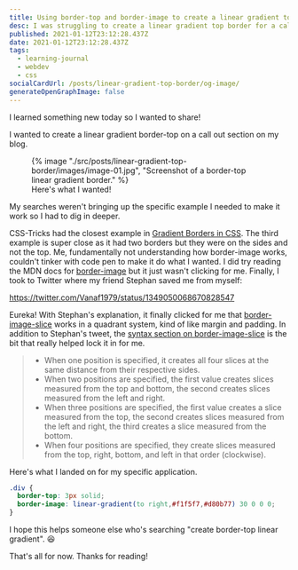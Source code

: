 ```yaml
---
title: Using border-top and border-image to create a linear gradient top border
desc: I was struggling to create a linear gradient top border for a call out section. Here's the solution I landed on.
published: 2021-01-12T23:12:28.437Z
date: 2021-01-12T23:12:28.437Z
tags:
  - learning-journal
  - webdev
  - css
socialCardUrl: /posts/linear-gradient-top-border/og-image/
generateOpenGraphImage: false
---
```

I learned something new today so I wanted to share!

I wanted to create a linear gradient border-top on a call out section on my blog.

<figure>
    {% image "./src/posts/linear-gradient-top-border/images/image-01.jpg", "Screenshot of a border-top linear gradient border." %}
    <figcaption>Here's what I wanted!</figcaption>
</figure>

My searches weren't bringing up the specific example I needed to make it work so I had to dig in deeper.

CSS-Tricks had the closest example in [Gradient Borders in CSS](https://css-tricks.com/gradient-borders-in-css/). The third example is super close as it had two borders but they were on the sides and not the top. Me, fundamentally not understanding how border-image works, couldn't tinker with code pen to make it do what I wanted. I did try reading the MDN docs for [border-image](https://developer.mozilla.org/en-US/docs/Web/CSS/border-image) but it just wasn't clicking for me. Finally, I took to Twitter where my friend Stephan saved me from myself:

https://twitter.com/Vanaf1979/status/1349050068670828547

Eureka! With Stephan's explanation, it finally clicked for me that [border-image-slice](https://developer.mozilla.org/en-US/docs/Web/CSS/border-image-slice) works in a quadrant system, kind of like margin and padding. In addition to Stephan's tweet, the [syntax section on border-image-slice](https://developer.mozilla.org/en-US/docs/Web/CSS/border-image-slice#syntax) is the bit that really helped lock it in for me.

> - When one position is specified, it creates all four slices at the same distance from their respective sides.
> - When two positions are specified, the first value creates slices measured from the top and bottom, the second creates slices measured from the left and right.
> - When three positions are specified, the first value creates a slice measured from the top, the second creates slices measured from the left and right, the third creates a slice measured from the bottom.
> - When four positions are specified, they create slices measured from the top, right, bottom, and left in that order (clockwise).

Here's what I landed on for my specific application.

```css
.div {
  border-top: 3px solid;
  border-image: linear-gradient(to right,#f1f5f7,#d80b77) 30 0 0 0;
}
```

I hope this helps someone else who's searching "create border-top linear gradient". 😆

That's all for now. Thanks for reading!
